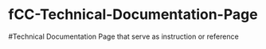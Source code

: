 # fCC-Technical-Documentation-Page
 #Technical Documentation Page that serve as instruction or reference
